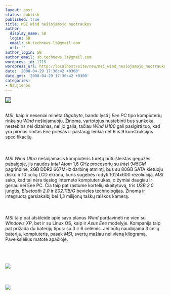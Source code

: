 ```yaml
---
layout: post
status: publish
published: true
title: MSI Wind nešiojamojo nuotraukos
author:
  display_name: SB
  login: SB
  email: sb.technews.lt@gmail.com
  url: ''
author_login: SB
author_email: sb.technews.lt@gmail.com
wordpress_id: 1715
wordpress_url: http://localhost/site/new/msi_wind_nesiojamojo_nuotraukos/
date: '2008-04-29 17:30:42 +0300'
date_gmt: '2008-04-29 17:30:42 +0300'
categories:
- Naujienos
---
```

<div class="imgright"><img src="http://img528.imageshack.us/img528/2586/msiii2.jpg" border="1"></div>
<p><br><i>MSI</i>, kaip ir neseniai minėta <i>Gigabyte</i>, bando lysti į <i>Eee PC</i> tipo kompiuterių rinką su <i>Wind</i> nešiojamuoju. Žinoma, vartotojus nustebinti bus sunkoka, nestebins nei dizainas, nei jo galia, tačiau <i>Wind U100</i> gali pasigirti tuo, kad yra pirmas rimtas <i>Eee</i> priešas ir pastarąjį lenkia net 6 iš 9 konstrukcijos specifikacijų.<br />
<br><br />
<br><i>MSI Wind Ultra</i> nešiojamasis kompiuteris turėtų būti išleistas gegužės pabaigoje, jis naudos <i>Intel Atom</i> 1,6 GHz procesorių su <i>Intel 945GM</i> pagrindine, 2GB DDR2 667MHz darbinę atmintį, bus su 80GB SATA kietuoju disku ir 10 colių LCD ekranu, kuris sugebės rodyti 1024x600 rezoliuciją. <i>MSI</i> sako, kad tai nėra tiesiog interneto kompiuteriukas, o žymiai daugiau ir geriau nei Eee PC. Čia taip pat rastume kortelių skaitytuvą, tris <i>USB 2.0</i> jungtis, <i>Bluetooth 2.0</i> ir <i>802.11B/G</i> bevieles technologijas. Žinoma ir integruotą garsiakalbį bei 1,3 milijonų taškų raiškos kamerą.<br />
<br><br />
<br><i>MSI</i> taip pat atskleidė apie savo planus <i>Wind</i> pardavinėti ne vien su <i>Windows XP</i>, bet ir su Linux OS, kaip ir <i>Asus Eee</i> modelyje. Kompanija taip pat prižada du baterijų tipus: su 3 ir 6 celėmis. Jei būtų naudojama 3 celių baterija, kompiuteris, pasak <i>MSI</i>, svertų mažiau nei vieną kilogramą. Paveikslėlius matote apačioje.<br />
<br><br />
<br><br><img src="http://img528.imageshack.us/img528/4218/newsmsiwindpcexclusive0ly6.jpg"><br><br />
<br><br><img src="http://img528.imageshack.us/img528/6277/newsmsiwindpcexclusive0ze9.jpg"><br><br />
<br></p>
